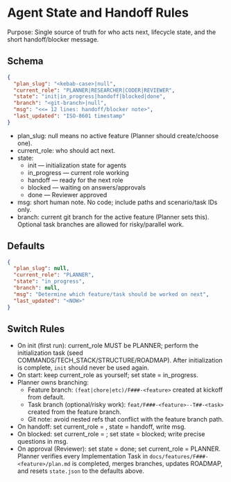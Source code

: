 # Agent State and Handoff Rules

Purpose: Single source of truth for who acts next, lifecycle state, and the short handoff/blocker message.

## Schema

```json
{
  "plan_slug": "<kebab-case>|null",
  "current_role": "PLANNER|RESEARCHER|CODER|REVIEWER",
  "state": "init|in_progress|handoff|blocked|done",
  "branch": "<git-branch>|null",
  "msg": "<<= 12 lines: handoff/blocker note>",
  "last_updated": "ISO-8601 timestamp"
}
```

- plan_slug: null means no active feature (Planner should create/choose one).
- current_role: who should act next.
- state:
  - init — initialization state for agents
  - in_progress — current role working
  - handoff — ready for the next role
  - blocked — waiting on answers/approvals
  - done — Reviewer approved
- msg: short human note. No code; include paths and scenario/task IDs only.
- branch: current git branch for the active feature (Planner sets this). Optional task branches are allowed for risky/parallel work.

## Defaults

```json
{
  "plan_slug": null,
  "current_role": "PLANNER",
  "state": "in_progress",
  "branch": null,
  "msg": "Determine which feature/task should be worked on next",
  "last_updated": "<NOW>"
}
```

## Switch Rules

- On init (first run): current_role MUST be PLANNER; perform the initialization task (seed COMMANDS/TECH_STACK/STRUCTURE/ROADMAP). After initialization is complete, `init` should never be used again.
- On start: keep current_role as yourself; set state = in_progress.
- Planner owns branching:
  - Feature branch: `(feat|chore|etc)/F###-<feature>` created at kickoff from default.
  - Task branch (optional/risky work): `feat/F###-<feature>--T##-<task>` created from the feature branch.
  - Git note: avoid nested refs that conflict with the feature branch path.
- On handoff: set current_role = <next role>, state = handoff, write msg.
- On blocked: set current_role = <role that will unblock you>; set state = blocked; write precise questions in msg.
- On approval (Reviewer): set state = done; set current_role = PLANNER. Planner verifies every Implementation Task in `docs/features/F###-<feature>/plan.md` is completed, merges branches, updates ROADMAP, and resets `state.json` to the defaults above.
